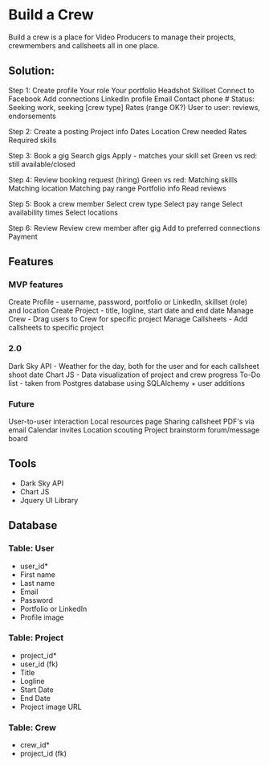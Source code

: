 # Build a Crew
Build a crew is a place for Video Producers to manage their projects, crewmembers and callsheets all in one place.


## Solution:

Step 1: Create profile
Your role
Your portfolio
Headshot
Skillset
Connect to Facebook
Add connections
LinkedIn profile
Email
Contact phone #
Status: Seeking work, seeking [crew type]
Rates (range OK?)
User to user: reviews, endorsements

Step 2: Create a posting
Project info
Dates
Location
Crew needed
Rates
Required skills

Step 3: Book a gig
Search gigs
Apply - matches your skill set
Green vs red: still available/closed

Step 4: Review booking request (hiring)
Green vs red:
Matching skills
Matching location
Matching pay range
Portfolio info
Read reviews

Step 5: Book a crew member
Select crew type
Select pay range
Select availability times
Select locations

Step 6: Review
Review crew member after gig
Add to preferred connections
Payment

## Features
### MVP features
Create Profile - username, password, portfolio or LinkedIn, skillset (role) and location
Create Project - title, logline, start date and end date
Manage Crew - Drag users to Crew for specific project
Manage Callsheets - Add callsheets to specific project

### 2.0
Dark Sky API - Weather for the day, both for the user and for each callsheet shoot date
Chart JS - Data visualization of project and crew progress
To-Do list - taken from Postgres database using SQLAlchemy + user additions

### Future
User-to-user interaction
Local resources page
Sharing callsheet PDF's via email
Calendar invites
Location scouting
Project brainstorm forum/message board

## Tools
- Dark Sky API
- Chart JS
- Jquery UI Library

## Database

### Table: User
- user_id*
- First name
- Last name
- Email
- Password
- Portfolio or LinkedIn
- Profile image

### Table: Project
- project_id*
- user_id (fk)
- Title
- Logline
- Start Date
- End Date
- Project image URL

### Table: Crew
- crew_id*
- project_id (fk)

